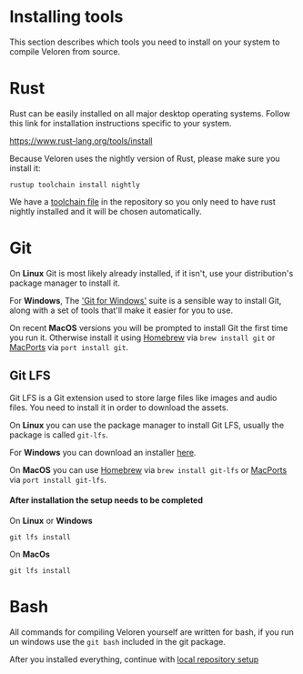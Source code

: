 # Installing tools

This section describes which tools you need to install on your system to compile Veloren from source.

# Rust

Rust can be easily installed on all major desktop operating systems. Follow this link for installation instructions specific to your system.

<https://www.rust-lang.org/tools/install>

Because Veloren uses the nightly version of Rust, please make sure you install it:
```
rustup toolchain install nightly
```

We have a [toolchain file](https://github.com/rust-lang/rustup.rs#the-toolchain-file) in the repository so you only need to have rust nightly installed and it will be chosen automatically.

# Git

On **Linux** Git is most likely already installed, if it isn't, use your distribution's package manager to install it.

For **Windows**, The ['Git for Windows'](https://gitforwindows.org/) suite is a sensible way to install Git, along with a set of tools that'll make it easier for you to use.

On recent **MacOS** versions you will be prompted to install Git the first time you run it. Otherwise install it using [Homebrew](https://github.com/Homebrew/brew) via `brew install git` or [MacPorts](https://www.macports.org/) via `port install git`.


## Git LFS
Git LFS is a Git extension used to store large files like images and audio files. You need to install it in order to download the assets.

On **Linux** you can use the package manager to install Git LFS, usually the package is called `git-lfs`.

For **Windows** you can download an installer [here](https://github.com/git-lfs/git-lfs/releases).

On **MacOS** you can use [Homebrew](https://github.com/Homebrew/brew) via `brew install git-lfs` or [MacPorts](https://www.macports.org/) via `port install git-lfs`.


#### After installation the setup needs to be completed

On **Linux** or **Windows**
```
git lfs install
```
On **MacOs**
```
git lfs install
```


# Bash
All commands for compiling Veloren yourself are written for bash, if you run un windows use the `git bash` included in the git package.

After you installed everything, continue with [local repository setup](./repo.md)

